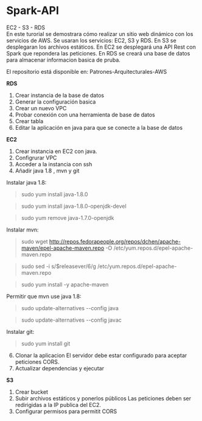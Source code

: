# Spark-API
EC2 - S3 - RDS
<br>
En este turorial se demostrara cómo realizar un sitio web dinámico con los servicios de AWS. Se usaran los servicios: EC2, S3 y RDS. 
En S3 se desplegaran los archivos estáticos. 
En EC2 se desplegará una API Rest con Spark que repondera las peticiones. 
En RDS se creará una base de datos para almacenar informacion basica de pruba. 

El repositorio está disponible en: Patrones-Arquitecturales-AWS

**RDS**

1. Crear instancia de la base de datos 
2. Generar la configuración basica 
3. Crear un nuevo VPC 
4. Probar conexión con una herramienta de base de datos 
5. Crear tabla 
6. Editar la aplicación en java para que se conecte a la base de datos

**EC2**
1. Crear instancia en EC2 con java. 
2. Configrurar VPC 
4. Acceder a la instancia con ssh 
5. Añadir java 1.8 , mvn y git

Instalar java 1.8:

>sudo yum install java-1.8.0 

>sudo yum install java-1.8.0-openjdk-devel 

>sudo yum remove java-1.7.0-openjdk

Instalar mvn:

>sudo wget http://repos.fedorapeople.org/repos/dchen/apache-maven/epel-apache-maven.repo -O /etc/yum.repos.d/epel-apache-maven.repo 

> sudo sed -i s/\$releasever/6/g /etc/yum.repos.d/epel-apache-maven.repo

>sudo yum install -y apache-maven

Permitir que mvn use java 1.8:

>sudo update-alternatives --config java 

>sudo update-alternatives --config javac

Instalar git:

>sudo yum install git

6. Clonar la aplicacion 
El servidor debe estar configurado para aceptar peticiones CORS. 
7. Actualizar dependencias y ejecutar


**S3**
1. Crear bucket 
2. Subir archivos estáticos y ponerlos públicos Las peticiones deben ser redirigidas a la IP publica del EC2. 
3. Configurar permisos para permitit CORS
